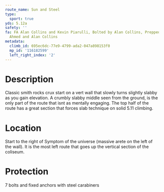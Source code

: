 ```yaml
---
route_name: Sun and Steel
type:
  sport: true
yds: 5.12a
safety: ''
fa: FA Alan Collins and Kevin Piarulli, Bolted by Alan Collins, Prepped by Samina
  Ahmed and Alan Collins
metadata:
  climb_id: 695ec6dc-77e9-4799-ada2-047a898153f0
  mp_id: '116182599'
  left_right_index: '2'
---
```

# Description
Classic smith rocks crux start on a vert wall that slowly turns slightly slabby as you gain elevation. A crumbly slabby middle seen from the ground, is the only part of the route that isnt as mentally engaging. The top half of the route has a great section that forces slab technique on solid 5.11 climbing.

# Location
Start to the right of Symptom of the universe (massive arete on the left of the wall). It is the most left route that goes up the vertical section of the coliseum.

# Protection
7 bolts and fixed anchors with steel carabiners
